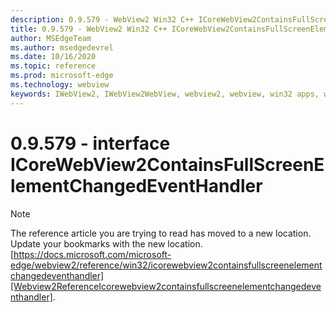 ```yaml
---
description: 0.9.579 - WebView2 Win32 C++ ICoreWebView2ContainsFullScreenElementChangedEventHandler
title: 0.9.579 - WebView2 Win32 C++ ICoreWebView2ContainsFullScreenElementChangedEventHandler
author: MSEdgeTeam
ms.author: msedgedevrel
ms.date: 10/16/2020
ms.topic: reference
ms.prod: microsoft-edge
ms.technology: webview
keywords: IWebView2, IWebView2WebView, webview2, webview, win32 apps, win32, edge, ICoreWebView2, ICoreWebView2Controller, browser control, edge html, ICoreWebView2ContainsFullScreenElementChangedEventHandler
---
```


# 0.9.579 - interface ICoreWebView2ContainsFullScreenElementChangedEventHandler 

> [!NOTE]
> The reference article you are trying to read has moved to a new location.  
> Update your bookmarks with the new location.  
> [https://docs.microsoft.com/microsoft-edge/webview2/reference/win32/icorewebview2containsfullscreenelementchangedeventhandler][Webview2ReferenceIcorewebview2containsfullscreenelementchangedeventhandler].  

[Webview2ReferenceIcorewebview2containsfullscreenelementchangedeventhandler]: /microsoft-edge/webview2/reference/win32/icorewebview2containsfullscreenelementchangedeventhandler "interface ICoreWebView2ContainsFullScreenElementChangedEventHandler | Microsoft Docs"
